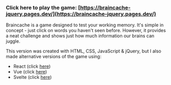 ### Click here to play the game: [https://braincache-jquery.pages.dev/](https://braincache-jquery.pages.dev/)

Braincache is a game designed to test your working memory. It's simple in concept - just click on words you haven't seen before. However, it provides a neat challenge and shows just how much information our brains can juggle.

This version was created with HTML, CSS, JavaScript & jQuery, but I also made alternative versions of the game using:

- React (click [here](https://github.com/repercussive/braincache-react))
- Vue (click [here](https://github.com/repercussive/braincache-vue))
- Svelte (click [here](https://github.com/repercussive/braincache-svelte))
